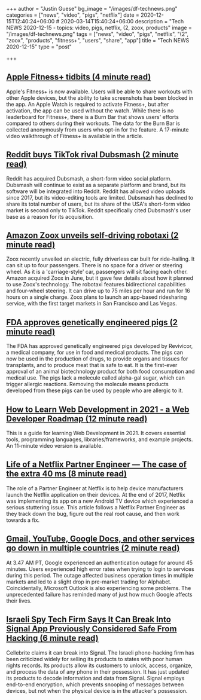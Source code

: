 +++
author = "Justin Guese"
bg_image = "/images/df-technews.png"
categories = ["news", "video", "pigs", "netflix"]
date = 2020-12-15T12:40:24+06:00 # 2020-03-14T15:40:24+06:00
description = "Tech NEWS 2020-12-15 - topics: video, pigs, netflix, (2, zoox, products"
image = "/images/df-technews.png"
tags = ["news", "video", "pigs", "netflix", "(2", "zoox", "products", "fitness+", "users", "share", "app"]
title = "Tech NEWS 2020-12-15"
type = "post"

+++

## [Apple Fitness+ tidbits (4 minute read)](https://9to5mac.com/2020/12/14/apple-fitness-plus-details//1/01000176661ac361-1cd0ddb6-a8e3-4cef-aeba-8819281147c6-000000/WoJpuB_VnshoocaOhjCiYlZjEdqRSuPwmzrthkVpjNU=171)

Apple's Fitness+ is now available. Users will be able to share workouts with other Apple devices, but the ability to take screenshots has been blocked in the app. An Apple Watch is required to activate Fitness+, but after activation, the app can be used without the watch. While there is no leaderboard for Fitness+, there is a Burn Bar that shows users' efforts compared to others during their workouts. The data for the Burn Bar is collected anonymously from users who opt-in for the feature. A 17-minute video walkthrough of Fitness+ is available in the article.

## [Reddit buys TikTok rival Dubsmash (2 minute read)](https://www.theverge.com/2020/12/14/22173774/reddit-acquires-dubsmash-tiktok-rival-short-form-video-tools/1/01000176661ac361-1cd0ddb6-a8e3-4cef-aeba-8819281147c6-000000/tIwiD6-DiKT5NvrLyf1edy15VZrNbpbRO2L3b44CC6E=171)

Reddit has acquired Dubsmash, a short-form video social platform. Dubsmash will continue to exist as a separate platform and brand, but its software will be integrated into Reddit. Reddit has allowed video uploads since 2017, but its video-editing tools are limited. Dubsmash has declined to share its total number of users, but its share of the USA's short-form video market is second only to TikTok. Reddit specifically cited Dubsmash's user base as a reason for its acquisition.

## [Amazon Zoox unveils self-driving robotaxi (2 minute read)](https://www.cnbc.com/2020/12/14/amazons-self-driving-company-zoox-unveils-autonomous-robotaxi.html/1/01000176661ac361-1cd0ddb6-a8e3-4cef-aeba-8819281147c6-000000/V_IwgZl1NqmDHyAsxx6Wol9LfaCjanElAneFpDx0Q1g=171)

Zoox recently unveiled an electric, fully driverless car built for ride-hailing. It can sit up to four passengers. There is no space for a driver or steering wheel. As it is a 'carriage-style' car, passengers will sit facing each other. Amazon acquired Zoox in June, but it gave few details about how it planned to use Zoox's technology. The robotaxi features bidirectional capabilities and four-wheel steering. It can drive up to 75 miles per hour and run for 16 hours on a single charge. Zoox plans to launch an app-based ridesharing service, with the first target markets in San Francisco and Las Vegas.

## [FDA approves genetically engineered pigs (2 minute read)](https://www.theverge.com/2020/12/14/22175060/fda-approval-genetically-engineered-pigs/1/01000176661ac361-1cd0ddb6-a8e3-4cef-aeba-8819281147c6-000000/GFet7HSL7zbvbVn90GvGvdGHhxWyZejuhM8mk4kGmOs=171)

The FDA has approved genetically engineered pigs developed by Revivicor, a medical company, for use in food and medical products. The pigs can now be used in the production of drugs, to provide organs and tissues for transplants, and to produce meat that is safe to eat. It is the first-ever approval of an animal biotechnology product for both food consumption and medical use. The pigs lack a molecule called alpha-gal sugar, which can trigger allergic reactions. Removing the molecule means products developed from these pigs can be used by people who are allergic to it.

## [How to Learn Web Development in 2021 - a Web Developer Roadmap (12 minute read)](https://www.freecodecamp.org/news/how-to-learn-web-dev-in-2021-roadmap//1/01000176661ac361-1cd0ddb6-a8e3-4cef-aeba-8819281147c6-000000/zc6Gx9sqdVqHhy--7Bj6zKNpa_r84zM6fwPx1fXbCIc=171)

This is a guide for learning Web Development in 2021. It covers essential tools, programming languages, libraries/frameworks, and example projects. An 11-minute video version is available.

## [Life of a Netflix Partner Engineer — The case of the extra 40 ms (8 minute read)](https://netflixtechblog.com/life-of-a-netflix-partner-engineer-the-case-of-extra-40-ms-b4c2dd278513/1/01000176661ac361-1cd0ddb6-a8e3-4cef-aeba-8819281147c6-000000/qjLogFs7iMMbB6feF-AKnCtjBZBBAOB79NbkHiu9Tdg=171)

The role of a Partner Engineer at Netflix is to help device manufacturers launch the Netflix application on their devices. At the end of 2017, Netflix was implementing its app on a new Android TV device which experienced a serious stuttering issue. This article follows a Netflix Partner Engineer as they track down the bug, figure out the real root cause, and then work towards a fix.

## [Gmail, YouTube, Google Docs, and other services go down in multiple countries (2 minute read)](https://techcrunch.com/2020/12/14/gmail-youtube-google-docs-and-other-services-go-down-simultaneously-in-multiple-countries//1/01000176661ac361-1cd0ddb6-a8e3-4cef-aeba-8819281147c6-000000/UZYrDuKCHyKA2bNy_BIyYQ05spYHTlHZTgPM_ZU5hRg=171)

At 3.47 AM PT, Google experienced an authentication outage for around 45 minutes. Users experienced high error rates when trying to login to services during this period. The outage affected business operation times in multiple markets and led to a slight drop in pre-market trading for Alphabet. Coincidentally, Microsoft Outlook is also experiencing some problems. The unprecedented failure has reminded many of just how much Google affects their lives.

## [Israeli Spy Tech Firm Says It Can Break Into Signal App Previously Considered Safe From Hacking (6 minute read)](https://www.haaretz.com/israel-news/tech-news/.premium-israeli-spy-tech-firm-says-it-can-break-into-signal-app-previously-considered-safe-1.9368581/1/01000176661ac361-1cd0ddb6-a8e3-4cef-aeba-8819281147c6-000000/E3NDs7cFTOzdZq5jpaWhlEuc3x1NYRls5cPrl7GQyPQ=171)

Cellebrite claims it can break into Signal. The Israeli phone-hacking firm has been criticized widely for selling its products to states with poor human rights records. Its products allow its customers to unlock, access, organize, and process the data of any phone in their possession. It has just updated its products to decode information and data from Signal. Signal employs end-to-end encryption, which prevents snooping of messages between devices, but not when the physical device is in the attacker's possession.

